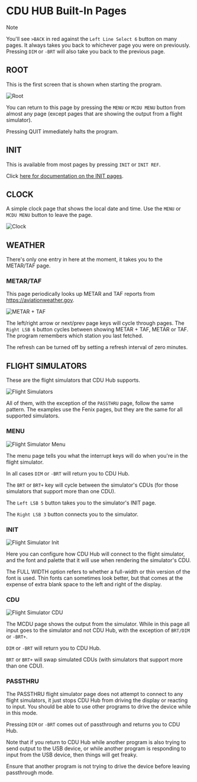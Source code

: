 # CDU HUB Built-In Pages

> [!NOTE]
> You'll see `>BACK` in red against the `Left Line Select 6` button
on many pages. It always takes you back to whichever page you
were on previously. Pressing `DIM` or `-BRT` will also take you
back to the previous page.

## ROOT

This is the first screen that is shown when starting the program.

![Root](screen-root.png)

You can return to this page by pressing the `MENU` or `MCDU MENU`
button from almost any page (except pages that are showing the
output from a flight simulator).

Pressing QUIT immediately halts the program.

## INIT

This is available from most pages by pressing `INIT` or `INIT REF`.

Click [here for documentation on the INIT pages](menu-init.md).


## CLOCK

A simple clock page that shows the local date and time. Use the
`MENU` or `MCDU MENU` button to leave the page.

![Clock](screen-clock.png)


## WEATHER

There's only one entry in here at the moment, it takes you
to the METAR/TAF page.

### METAR/TAF

This page periodically looks up METAR and TAF reports from
https://aviationweather.gov.

![METAR + TAF](screen-weather-metar+taf.png)

The left/right arrow or next/prev page keys will cycle through
pages. The `Right LSB 6` button cycles between showing METAR + TAF,
METAR or TAF. The program remembers which station you last
fetched.

The refresh can be turned off by setting a refresh interval of
zero minutes.


## FLIGHT SIMULATORS

These are the flight simulators that CDU Hub supports.

![Flight Simulators](screen-flightsims.png)

All of them, with the exception of the `PASSTHRU` page, follow
the same pattern. The examples use the Fenix pages, but they
are the same for all supported simulators.

### MENU

![Flight Simulator Menu](screen-flightsims-fenix-menu.png)

The menu page tells you what the interrupt keys will do when
you're in the flight simulator.

In all cases `DIM` or `-BRT` will return you to CDU Hub.

The `BRT` or `BRT+` key will cycle between the simulator's CDUs
(for those simulators that support more than one CDU).

The `Left LSB 5` button takes you to the simulator's INIT
page.

The `Right LSB 3` button connects you to the simulator.

### INIT

![Flight Simulator Init](screen-flightsims-fenix-init.png)

Here you can configure how CDU Hub will connect to the flight
simulator, and the font and palette that it will use when
rendering the simulator's CDU.

The FULL WIDTH option refers to whether a full-width or
thin version of the font is used. Thin fonts can sometimes look
better, but that comes at the expense of extra blank space to
the left and right of the display.

### CDU

![Flight Simulator CDU](screen-flightsims-fenix-mcdu.png)

The MCDU page shows the output from the simulator. While in this
page all input goes to the simulator and not CDU Hub, with the
exception of `BRT/DIM` or `-BRT+`.

`DIM` or `-BRT` will return you to CDU Hub.

`BRT` or `BRT+` will swap simulated CDUs (with simulators that
support more than one CDU).

### PASSTHRU

The PASSTHRU flight simulator page does not attempt to connect
to any flight simulators, it just stops CDU Hub from driving
the display or reacting to input. You should be able to use
other programs to drive the device while in this mode.

Pressing `DIM` or `-BRT` comes out of passthrough and returns
you to CDU Hub.

Note that if you return to CDU Hub while another program is
also trying to send output to the USB device, or while another
program is responding to input from the USB device, then things
will get freaky.

Ensure that another program is not trying to drive the device
before leaving passthrough mode.
